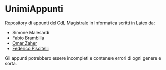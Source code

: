 # UnimiAppunti

Repository di appunti del CdL Magistrale in Informatica scritti in Latex da:
- Simone Malesardi
- Fabio Brambilla
- [Omar Zaher](https://github.com/omarzaher)
- [Federico Piscitelli](https://github.com/federicopiscitelli)

Gli appunti potrebbero essere incompleti e contenere errori di ogni genere e sorta.
